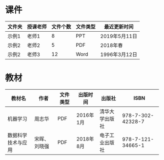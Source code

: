 # 课件

文件夹|授课老师|文件个数|文件类型|最近更新时间
---|---|---|---|---
示例1|老师1|8|PPT|2019年5月11日
示例2|老师2|5|PDF|2018年春
示例2|老师3|12|Word|1996年3月12日

# 教材

教材名|作者|文件类型|出版时间|出版社|ISBN
---|---|---|---|---|---
机器学习|周志华|PDF|2016年1月|清华大学出版社|978-7-302-42328-7
数据科学技术与应用|宋晖、刘晓强|PDF|2018年8月|电子工业出版社|978-7-121-34665-1
